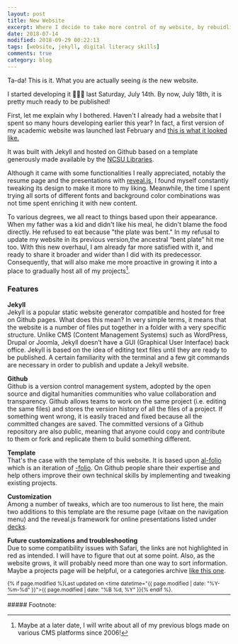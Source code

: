 ```yaml
---
layout: post
title: New Website 
excerpt: Where I decide to take more control of my website, by rebuidling it from scratch.     
date: 2018-07-14
modified: 2018-09-29 00:22:13
tags: [website, jekyll, digital literacy skills]
comments: true
category: blog
---
```


Ta-da! This is it. What you are actually seeing _is_ the new website.

I started developing it 👨🏻‍💻 last Saturday, July 14th. By now, July 18th, it is pretty much ready to be published!

First, let me explain why I bothered. Haven't I already had a website that I spent so many hours developing earlier this year? In fact, a first version of my academic website was launched last February and [this is what it looked like.](/assets/img/2018/07/old-website.jpg)

It was built with Jekyll and hosted on Github based on a template generously made available by the [NCSU Libraries](https://github.com/NCSU-Libraries/jekyll-academic).

Although it came with some functionalities I really appreciated, notably the resume page and the presentations with [reveal.js](https://revealjs.com/#/), I found myself constantly tweaking its design to make it more to my liking. Meanwhile, the time I spent trying all sorts of different fonts and background color combinations was not time spent enriching it with new content.

To various degrees, we all react to things based upon their appearance. When my father was a kid and didn't like his meal, he didn't blame the food directly. He refused to eat because "the plate was bent." In my refusal to update my website in its previous version,the ancestral “bent plate” hit me too. With this new overhaul, I am already far more satisfied with it, and ready to share it broader and wider than I did with its predecessor. Consequently, that will also make me more proactive in growing it into a place to gradually host all of my projects[^1].

[^1]: Maybe at a later date, I will write about all of my previous blogs made on various CMS platforms since 2006!  

### Features

**Jekyll**  
Jekyll is a popular static website generator compatible and hosted for free on Github pages. What does this mean? In very simple terms, it means that the website is a number of files put together in a folder with a very specific structure. Unlike CMS (Content Management Systems) such as WordPress, Drupal or Joomla, Jekyll doesn’t have a GUI (Graphical User Interface) back office. Jekyll is based on the idea of editing text files until they are ready to be published. A certain familiarity with the terminal and a few git commands are necessary in order to publish and update a Jekyll website. 

**Github**  
Github is a version control management system, adopted by the open source and digital humanities communities who value collaboration and transparency. Github allows teams to work on the same project (i.e. editing the same files) and stores the version history of all the files of a project. If something went wrong, it is easily traced and fixed because all the committed changes are saved. The committed versions of a Github repository are also public, meaning that anyone could copy and contribute to them or fork and replicate them to build something different.

**Template**  
That's the case with the template of this website. It is based upon [al-folio](https://github.com/alshedivat/al-folio) which is an iteration of [-folio](https://github.com/bogoli/-folio). On Github people share their expertise and help others improve their own technical skills by implementing and tweaking existing projects.

**Customization**   
Among a number of tweaks, which are too numerous to list here, the main two additions to this template are the resume page (vitaæ on the navigation menu) and the reveal.js framework for online presentations listed under [decks](https://ss4ws.github.io/decks/).

**Future customizations and troubleshooting**   
Due to some compatibility issues with Safari, the links are not highlighted in red as intended. I will have to figure that out at some point. Also, as the website grows, it will probably need more than one way to sort information. Maybe a projects page will be helpful, or a categories archive [like this one](https://mmistakes.github.io/so-simple-theme/categories/).

<small class="address p" style="float: right;">{% if page.modified %}Last updated on <time datetime="{{ page.modified | date: "%Y-%m-%d" }}">{{ page.modified | date: "%B %d, %Y" }}</time>{% endif %}.</small><br>

<hr>
##### Footnote: 
